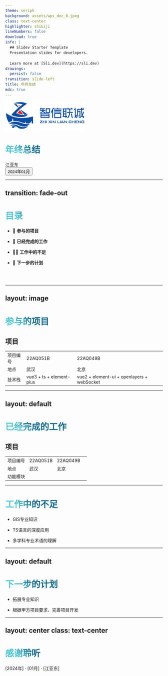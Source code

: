 ```yaml
---
theme: seriph
background: assets/wps_doc_0.jpeg
class: text-center
highlighter: shikiji
lineNumbers: false
download: true
info: |
  ## Slidev Starter Template
  Presentation slides for developers.

  Learn more at [Sli.dev](https://sli.dev)
drawings:
  persist: false
transition: slide-left
title: 年终总结
mdc: true
---
```

<div class="pt--12 abs">
  <img src="/assets/wps_doc_1.png">
</div>

# 年终总结

<div class="m-6">
   江亚东  
</div>

<div class="abs-br m-6 flex gap-2">
  <button title="Open in Editor" class="text-xl slidev-icon-btn opacity-50 !border-none !hover:text-white">
   2024年01月
  </button>
</div>

<!--
The last comment block of each slide will be treated as slide notes. It will be visible and editable in Presenter Mode along with the slide. [Read more in the docs](https://sli.dev/guide/syntax.html#notes)
-->

---
transition: fade-out
---

# 目录


- 📝 **参与的项目** 



- 🎨 **已经完成的工作** 



- 🧑‍💻 **工作中的不足** 



- 🤹 **下一步的计划** 





<br>
<br>


<!--
You can have `style` tag in markdown to override the style for the current page.
Learn more: https://sli.dev/guide/syntax#embedded-styles
-->

<style>
h1 {
  background-color: #2B90B6;
  background-image: linear-gradient(45deg, #4EC5D4 10%, #146b8c 20%);
  background-size: 100%;
  -webkit-background-clip: text;
  -moz-background-clip: text;
  -webkit-text-fill-color: transparent;
  -moz-text-fill-color: transparent;
}
</style>

<!--
Here is another comment.
-->

---
layout: image
---

# 参与的项目


## 项目

|     |     |     |     |
| --- | --- | --- | --- |
| <kbd>项目编号</kbd> | 22AQ051B |  22AQ049B
| <kbd>地点</kbd>   | 武汉 | 北京
| <kbd>技术栈</kbd> | vue3 + ts + element-plus | vue2 + element-ui + openlayers + webSocket


---
layout: default
---

# 已经完成的工作


## 项目

|     |     |     |     |
| --- | --- | --- | --- |
| <kbd>项目编号</kbd> | 22AQ051B |  22AQ049B 
| <kbd>地点</kbd>   | 武汉 | 北京 
| <kbd>功能模块</kbd> | <FunctionalModules mode="武汉" /> | <FunctionalModules mode="北京" />


---

# 工作中的不足

* GIS专业知识 

* TS语言的深度应用

* 多学科专业术语的理解

---
layout: default
---

# 下一步的计划

* 拓展专业知识 

* 根据甲方项目要求、完善项目开发

---
layout: center
class: text-center
---

# 感谢聆听

[2024年] · [01月] · [江亚东]
